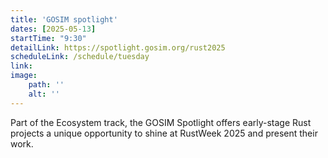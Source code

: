 ```yaml
---
title: 'GOSIM spotlight'
dates: [2025-05-13]
startTime: "9:30"
detailLink: https://spotlight.gosim.org/rust2025
scheduleLink: /schedule/tuesday
link: 
image:
    path: ''
    alt: ''
---
```


Part of the Ecosystem track, the GOSIM Spotlight offers early-stage Rust projects a unique opportunity to shine at RustWeek 2025 and present their work.

